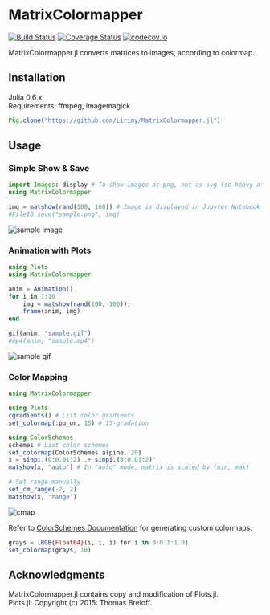 # MatrixColormapper

[![Build Status](https://travis-ci.org/Lirimy/MatrixColormapper.jl.svg?branch=master)](https://travis-ci.org/Lirimy/MatrixColormapper.jl) [![Coverage Status](https://coveralls.io/repos/Lirimy/MatrixColormapper.jl/badge.svg?branch=master&service=github)](https://coveralls.io/github/Lirimy/MatrixColormapper.jl?branch=master) [![codecov.io](http://codecov.io/github/Lirimy/MatrixColormapper.jl/coverage.svg?branch=master)](http://codecov.io/github/Lirimy/MatrixColormapper.jl?branch=master)

MatrixColormapper.jl converts matrices to images, according to colormap.

## Installation

Julia 0.6.x  
Requirements: ffmpeg, imagemagick

```julia
Pkg.clone("https://github.com/Lirimy/MatrixColormapper.jl")
```

## Usage

### Simple Show & Save

```julia
import Images: display # To show images as png, not as svg (so heavy at browser)
using MatrixColormapper

img = matshow(rand(100, 100)) # Image is displayed in Jupyter Notebook
#FileIO.save("sample.png", img)
```

![sample image](https://user-images.githubusercontent.com/31124605/41716042-2e327774-7590-11e8-9b3b-648877bcbf53.png)

### Animation with Plots

```julia
using Plots
using MatrixColormapper

anim = Animation()
for i in 1:10
    img = matshow(rand(100, 100));
    frame(anim, img)
end

gif(anim, "sample.gif")
#mp4(anim, "sample.mp4")
```

![sample gif](https://user-images.githubusercontent.com/31124605/41716360-27355378-7591-11e8-986e-4f964284846c.gif)

### Color Mapping

```julia
using MatrixColormapper

using Plots
cgradients() # List color gradients
set_colormap(:pu_or, 15) # 15-gradation

using ColorSchemes
schemes # List color schemes
set_colormap(ColorSchemes.alpine, 20)
x = sinpi.(0:0.01:2) .+ sinpi.(0:0.01:2)'
matshow(x, "auto") # In "auto" mode, matrix is scaled by (min, max)

# Set range manually
set_cm_range(-2, 2)
matshow(x, "range")
```

![cmap](https://user-images.githubusercontent.com/31124605/41717392-98f753a0-7594-11e8-94c3-f6590513cd60.png)

Refer to [ColorSchemes Documentation](http://juliagraphics.github.io/ColorSchemes.jl/stable/basics.html) for generating custom colormaps.

```julia
grays = [RGB{Float64}(i, i, i) for i in 0:0.1:1.0]
set_colormap(grays, 10)
```

## Acknowledgments

MatrixColormapper.jl contains copy and modification of Plots.jl.  
Plots.jl: Copyright (c) 2015: Thomas Breloff.
